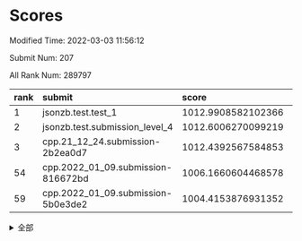 # Scores

Modified Time: 2022-03-03 11:56:12

Submit Num: 207

All Rank Num: 289797

| rank |               submit               |       score        |       sigma        | pk_num |
| :--- | :--------------------------------- | :----------------- | :----------------- | :----- |
| 1    | jsonzb.test.test_1                 | 1012.9908582102366 | 0.8210409215684934 | 5603   |
| 2    | jsonzb.test.submission_level_4     | 1012.6006270099219 | 0.7741994225433524 | 5602   |
| 3    | cpp.21_12_24.submission-2b2ea0d7   | 1012.4392567584853 | 0.8097215598306696 | 5600   |
| 54   | cpp.2022_01_09.submission-816672bd | 1006.1660604468578 | 0.7260568407296941 | 5600   |
| 59   | cpp.2022_01_09.submission-5b0e3de2 | 1004.4153876931352 | 0.7140534533162309 | 5598   |


<details>
<summary>全部</summary>

| rank |                 submit                 |       score        |       sigma        | pk_num |
| :--- | :------------------------------------- | :----------------- | :----------------- | :----- |
| 1    | jsonzb.test.test_1                     | 1012.9908582102366 | 0.8210409215684934 | 5603   |
| 2    | jsonzb.test.submission_level_4         | 1012.6006270099219 | 0.7741994225433524 | 5602   |
| 3    | cpp.21_12_24.submission-2b2ea0d7       | 1012.4392567584853 | 0.8097215598306696 | 5600   |
| 4    | gobigger.level_3.submission_level_3_20 | 1011.9675092151471 | 0.7824098296606873 | 5600   |
| 5    | gobigger.level_3.submission_level_3_34 | 1011.555863907023  | 0.7897688474760016 | 5600   |
| 6    | gobigger.level_3.submission_level_3_19 | 1011.4440058022396 | 0.7702828154752939 | 5605   |
| 7    | gobigger.level_3.submission_level_3_35 | 1011.4335399892367 | 0.7721876257573477 | 5598   |
| 8    | gobigger.level_3.submission_level_3_14 | 1011.1424979136222 | 0.7707709108621424 | 5602   |
| 9    | gobigger.level_3.submission_level_3_27 | 1011.020738267898  | 0.7609837095940617 | 5606   |
| 10   | gobigger.level_3.submission_level_3_33 | 1010.8606037382934 | 0.7537134774810981 | 5605   |
| 11   | gobigger.level_3.submission_level_3_40 | 1010.7749066902189 | 0.7611427451178541 | 5595   |
| 12   | gobigger.level_3.submission_level_3_36 | 1010.7620413637874 | 0.7679355101556518 | 5604   |
| 13   | gobigger.level_3.submission_level_3_42 | 1010.7555077404088 | 0.760431299180039  | 5595   |
| 14   | gobigger.level_3.submission_level_3_0  | 1010.7549738579293 | 0.7560280655884517 | 5601   |
| 15   | gobigger.level_3.submission_level_3_23 | 1010.7000394988419 | 0.7788948325002745 | 5600   |
| 16   | gobigger.level_3.submission_level_3_5  | 1010.6878861571514 | 0.7984985899667894 | 5600   |
| 17   | gobigger.level_3.submission_level_3_3  | 1010.5969447500275 | 0.7810586888891106 | 5596   |
| 18   | gobigger.level_3.submission_level_3_47 | 1010.5956814536022 | 0.7543702977711719 | 5599   |
| 19   | gobigger.level_3.submission_level_3_25 | 1010.5674725358731 | 0.7578078057421703 | 5599   |
| 20   | gobigger.level_3.submission_level_3_45 | 1010.4156218758566 | 0.7568107991625495 | 5597   |
| 21   | gobigger.level_3.submission_level_3_7  | 1010.4073165518363 | 0.770736866920644  | 5602   |
| 22   | gobigger.level_3.submission_level_3_32 | 1010.3942672478817 | 0.7592522443314994 | 5600   |
| 23   | gobigger.level_3.submission_level_3_44 | 1010.3707374833319 | 0.7590554603361392 | 5603   |
| 24   | gobigger.level_3.submission_level_3_38 | 1010.3381937044998 | 0.7563276557061415 | 5603   |
| 25   | gobigger.level_3.submission_level_3_1  | 1010.2550202352608 | 0.771501473166867  | 5601   |
| 26   | gobigger.level_3.submission_level_3_17 | 1010.1921515113099 | 0.778531738329811  | 5604   |
| 27   | gobigger.level_3.submission_level_3_10 | 1010.1600347529089 | 0.7361980879738959 | 5602   |
| 28   | gobigger.level_3.submission_level_3_6  | 1010.1169798400364 | 0.7560540141214811 | 5601   |
| 29   | gobigger.level_3.submission_level_3_22 | 1010.0092773213768 | 0.7610558849862988 | 5597   |
| 30   | gobigger.level_3.submission_level_3_11 | 1009.9824588347467 | 0.7218157829689501 | 5597   |
| 31   | gobigger.level_3.submission_level_3_46 | 1009.9272236686361 | 0.7663386705257367 | 5599   |
| 32   | gobigger.level_3.submission_level_3_26 | 1009.8736585705383 | 0.770943456226007  | 5604   |
| 33   | gobigger.level_3.submission_level_3_30 | 1009.8545377997933 | 0.7514046527070284 | 5605   |
| 34   | gobigger.level_3.submission_level_3_43 | 1009.8094574919413 | 0.7687552953844421 | 5601   |
| 35   | gobigger.level_3.submission_level_3_29 | 1009.7938061826862 | 0.7427644229160443 | 5596   |
| 36   | gobigger.level_3.submission_level_3_48 | 1009.7852284291873 | 0.7680650482065985 | 5599   |
| 37   | gobigger.level_3.submission_level_3_16 | 1009.6891535793287 | 0.7620580768406932 | 5599   |
| 38   | gobigger.level_3.submission_level_3_13 | 1009.6431704948344 | 0.7542846018379595 | 5598   |
| 39   | gobigger.level_3.submission_level_3_21 | 1009.578346274761  | 0.7705900367798205 | 5601   |
| 40   | gobigger.level_3.submission_level_3_4  | 1009.5648435401167 | 0.7478151677702128 | 5596   |
| 41   | gobigger.level_3.submission_level_3_39 | 1009.4992980914348 | 0.7532598431097373 | 5598   |
| 42   | gobigger.level_3.submission_level_3_2  | 1009.4924046722864 | 0.7725105889772761 | 5598   |
| 43   | gobigger.level_3.submission_level_3_41 | 1009.4643770148323 | 0.7438609833724062 | 5602   |
| 44   | gobigger.level_3.submission_level_3_24 | 1009.4057281002991 | 0.7598957969591696 | 5604   |
| 45   | gobigger.level_3.submission_level_3_49 | 1009.2367630460991 | 0.7381568448227136 | 5602   |
| 46   | gobigger.level_3.submission_level_3_12 | 1009.0918794833691 | 0.7295831631217766 | 5594   |
| 47   | gobigger.level_3.submission_level_3_8  | 1009.080443557795  | 0.733392208599288  | 5602   |
| 48   | gobigger.level_3.submission_level_3_15 | 1009.0242367643282 | 0.7424304647772432 | 5596   |
| 49   | gobigger.level_3.submission_level_3_9  | 1008.9002705704673 | 0.7678113836448689 | 5598   |
| 50   | gobigger.level_3.submission_level_3_28 | 1008.810842967656  | 0.7452472474132792 | 5601   |
| 51   | gobigger.level_3.submission_level_3_18 | 1008.7893686811708 | 0.7257849046600563 | 5595   |
| 52   | gobigger.level_3.submission_level_3_31 | 1008.7233933355643 | 0.7384662895074758 | 5601   |
| 53   | gobigger.level_3.submission_level_3_37 | 1008.4845948975907 | 0.746633022003568  | 5603   |
| 54   | cpp.2022_01_09.submission-816672bd     | 1006.1660604468578 | 0.7260568407296941 | 5600   |
| 55   | gobigger.level_1.submission_level_1_12 | 1005.8622086492343 | 0.7238563938202776 | 5604   |
| 56   | gobigger.level_1.submission_level_1_4  | 1005.0056524632209 | 0.722829716408056  | 5598   |
| 57   | gobigger.level_1.submission_level_1_28 | 1004.8467108888359 | 0.7247112843994588 | 5601   |
| 58   | gobigger.level_1.submission_level_1_16 | 1004.4425570632505 | 0.7267602577861183 | 5606   |
| 59   | cpp.2022_01_09.submission-5b0e3de2     | 1004.4153876931352 | 0.7140534533162309 | 5598   |
| 60   | gobigger.level_1.submission_level_1_11 | 1004.2481787579853 | 0.7306258462202875 | 5599   |
| 61   | gobigger.level_1.submission_level_1_8  | 1004.2098705754504 | 0.7197988782640473 | 5593   |
| 62   | gobigger.level_1.submission_level_1_18 | 1004.1672592538283 | 0.7230031883587028 | 5603   |
| 63   | gobigger.level_1.submission_level_1_21 | 1004.1394607755344 | 0.7252581254446836 | 5600   |
| 64   | gobigger.level_1.submission_level_1_41 | 1004.1093380339939 | 0.7347744283572524 | 5599   |
| 65   | gobigger.level_1.submission_level_1_38 | 1004.0827999193842 | 0.7218600572388425 | 5604   |
| 66   | gobigger.level_1.submission_level_1_6  | 1004.0631683711805 | 0.7166450992564938 | 5596   |
| 67   | gobigger.level_1.submission_level_1_24 | 1003.9879436965795 | 0.7152835584492109 | 5600   |
| 68   | gobigger.level_1.submission_level_1_48 | 1003.9616198980674 | 0.7146851169983975 | 5600   |
| 69   | gobigger.level_1.submission_level_1_0  | 1003.9240842900317 | 0.7275779698157394 | 5599   |
| 70   | gobigger.level_1.submission_level_1_15 | 1003.8808036544679 | 0.7123591471892934 | 5599   |
| 71   | gobigger.level_1.submission_level_1_3  | 1003.8770388043639 | 0.7106894543685313 | 5602   |
| 72   | gobigger.level_1.submission_level_1_49 | 1003.8526302591742 | 0.7252562119331883 | 5603   |
| 73   | gobigger.level_1.submission_level_1_1  | 1003.6617009933229 | 0.7223762863895348 | 5597   |
| 74   | gobigger.level_1.submission_level_1_2  | 1003.496554945024  | 0.7193058908205484 | 5598   |
| 75   | gobigger.level_1.submission_level_1_26 | 1003.352223525776  | 0.7159924363950437 | 5603   |
| 76   | gobigger.level_1.submission_level_1_25 | 1003.3227986972701 | 0.7326600888380638 | 5594   |
| 77   | gobigger.level_1.submission_level_1_37 | 1003.2960749945331 | 0.7216429523517757 | 5594   |
| 78   | gobigger.level_1.submission_level_1_34 | 1003.2332088126292 | 0.7121205960278856 | 5598   |
| 79   | gobigger.level_1.submission_level_1_20 | 1003.2330247392442 | 0.7231015744563309 | 5598   |
| 80   | gobigger.level_1.submission_level_1_27 | 1003.202122501267  | 0.7297444718210876 | 5599   |
| 81   | gobigger.level_1.submission_level_1_44 | 1003.1675223832731 | 0.724136079198262  | 5599   |
| 82   | gobigger.level_1.submission_level_1_29 | 1003.1551000403049 | 0.7105563335086632 | 5601   |
| 83   | gobigger.level_1.submission_level_1_7  | 1003.1409845609211 | 0.708560890548239  | 5602   |
| 84   | gobigger.level_1.submission_level_1_46 | 1003.1220394649228 | 0.7218251451970698 | 5602   |
| 85   | gobigger.level_1.submission_level_1_39 | 1003.0752534783463 | 0.7169137626184694 | 5604   |
| 86   | gobigger.level_1.submission_level_1_9  | 1003.0533030962284 | 0.7110725884550594 | 5602   |
| 87   | gobigger.level_1.submission_level_1_30 | 1003.0511565893058 | 0.722011145924112  | 5597   |
| 88   | gobigger.level_1.submission_level_1_47 | 1003.0210354178911 | 0.728588860237847  | 5597   |
| 89   | gobigger.level_1.submission_level_1_23 | 1003.004215161117  | 0.7273962785834023 | 5602   |
| 90   | gobigger.level_1.submission_level_1_19 | 1002.9601818771052 | 0.7179787012702163 | 5603   |
| 91   | gobigger.level_1.submission_level_1_17 | 1002.9091768906114 | 0.721197891721522  | 5601   |
| 92   | gobigger.level_1.submission_level_1_22 | 1002.8808665298836 | 0.7080318877227634 | 5601   |
| 93   | gobigger.level_1.submission_level_1_10 | 1002.8705798037297 | 0.7200959800202056 | 5599   |
| 94   | gobigger.level_1.submission_level_1_43 | 1002.8605615604865 | 0.7098033937712702 | 5598   |
| 95   | gobigger.level_1.submission_level_1_35 | 1002.8311449550296 | 0.7265513239682645 | 5601   |
| 96   | gobigger.level_1.submission_level_1_45 | 1002.829897161351  | 0.7075088056281967 | 5598   |
| 97   | gobigger.level_1.submission_level_1_42 | 1002.7444013432613 | 0.7049487018719797 | 5601   |
| 98   | gobigger.level_1.submission_level_1_13 | 1002.7378633529365 | 0.7290062595024754 | 5601   |
| 99   | gobigger.level_1.submission_level_1_31 | 1002.6827795150319 | 0.7279022210048517 | 5598   |
| 100  | gobigger.level_1.submission_level_1_36 | 1002.5993772739341 | 0.7236811531975593 | 5597   |
| 101  | gobigger.level_1.submission_level_1_40 | 1002.5096082640521 | 0.7282498575188493 | 5599   |
| 102  | gobigger.level_1.submission_level_1_14 | 1002.3997221954093 | 0.7177497678683272 | 5601   |
| 103  | gobigger.level_1.submission_level_1_33 | 1002.0134845815761 | 0.7150917157957614 | 5604   |
| 104  | gobigger.level_1.submission_level_1_5  | 1001.895347417402  | 0.7214153175166979 | 5599   |
| 105  | gobigger.level_1.submission_level_1_32 | 1001.4864232452126 | 0.7030725492700054 | 5600   |
| 106  | gobigger.random.submission_random_38   | 997.2410345060971  | 0.7202984150969007 | 5599   |
| 107  | gobigger.random.submission_random_43   | 996.9602786181542  | 0.7033222289348766 | 5601   |
| 108  | gobigger.random.submission_random_37   | 996.9436217532261  | 0.7050715275941153 | 5604   |
| 109  | gobigger.random.submission_random_21   | 996.8795347261639  | 0.7093286713184251 | 5601   |
| 110  | gobigger.random.submission_random_32   | 996.8384409099691  | 0.7090646194082066 | 5602   |
| 111  | gobigger.random.submission_random_42   | 996.8178685699837  | 0.7173728028328267 | 5601   |
| 112  | gobigger.random.submission_random_10   | 996.803813387947   | 0.7193596787616728 | 5599   |
| 113  | gobigger.random.submission_random_40   | 996.53525914264    | 0.7061016994863075 | 5602   |
| 114  | gobigger.random.submission_random_0    | 996.5003235427309  | 0.7134733429548432 | 5605   |
| 115  | gobigger.random.submission_random_26   | 996.4042686655984  | 0.7133764592816786 | 5602   |
| 116  | gobigger.random.submission_random_19   | 996.3802579783213  | 0.7026950294858836 | 5600   |
| 117  | gobigger.random.submission_random_49   | 996.3515516643072  | 0.7049068157098529 | 5595   |
| 118  | gobigger.random.submission_random_16   | 996.2880184456542  | 0.7010504947706767 | 5602   |
| 119  | gobigger.random.submission_random_11   | 996.2331349398589  | 0.7089365502665813 | 5595   |
| 120  | gobigger.random.submission_random_20   | 996.2143507358646  | 0.716517344270282  | 5603   |
| 121  | gobigger.random.submission_random_45   | 996.1854695555802  | 0.7206204056583206 | 5604   |
| 122  | gobigger.random.submission_random_3    | 996.1696726292613  | 0.7071077750272371 | 5603   |
| 123  | gobigger.random.submission_random_9    | 996.1388628472492  | 0.7202404997395088 | 5599   |
| 124  | gobigger.random.submission_random_29   | 996.1026377488856  | 0.700799049263824  | 5603   |
| 125  | gobigger.random.submission_random_13   | 996.0893685011099  | 0.7109230467909667 | 5597   |
| 126  | gobigger.random.submission_random_46   | 996.0753366425542  | 0.7211528010062732 | 5600   |
| 127  | gobigger.random.submission_random_34   | 996.0686879552954  | 0.7157434884745967 | 5600   |
| 128  | gobigger.random.submission_random_30   | 996.0406977528314  | 0.7197778265866752 | 5599   |
| 129  | gobigger.random.submission_random_14   | 996.0129395734999  | 0.7148139995918548 | 5595   |
| 130  | gobigger.random.submission_random_33   | 995.9802536542992  | 0.7244477849776896 | 5604   |
| 131  | gobigger.random.submission_random_35   | 995.9629192435472  | 0.7026613957038818 | 5598   |
| 132  | gobigger.random.submission_random_28   | 995.9549307286455  | 0.7196968572658752 | 5594   |
| 133  | gobigger.random.submission_random_27   | 995.8912539361338  | 0.7131144663763859 | 5601   |
| 134  | gobigger.random.submission_random_44   | 995.8889251051642  | 0.7247928092643228 | 5596   |
| 135  | gobigger.random.submission_random_17   | 995.8868144986432  | 0.7237605756952508 | 5599   |
| 136  | gobigger.random.submission_random_24   | 995.8646862630218  | 0.7146927510969705 | 5597   |
| 137  | gobigger.random.submission_random_48   | 995.8526282697213  | 0.7070847029018493 | 5595   |
| 138  | gobigger.random.submission_random_6    | 995.6194589999457  | 0.7150839410407352 | 5603   |
| 139  | gobigger.random.submission_random_7    | 995.6154196356107  | 0.697178427549375  | 5599   |
| 140  | gobigger.random.submission_random_22   | 995.5889463255104  | 0.7241260694641483 | 5596   |
| 141  | gobigger.random.submission_random_5    | 995.577054288232   | 0.7080625580768707 | 5598   |
| 142  | gobigger.random.submission_random_1    | 995.5742781077914  | 0.7068790209337167 | 5595   |
| 143  | gobigger.random.submission_random_41   | 995.5550048468323  | 0.728464295925116  | 5599   |
| 144  | gobigger.random.submission_random_31   | 995.5316880249127  | 0.7073453583667738 | 5605   |
| 145  | gobigger.random.submission_random_2    | 995.5286528339878  | 0.7137640195544499 | 5605   |
| 146  | gobigger.random.submission_random_15   | 995.396369798414   | 0.7276232669574154 | 5601   |
| 147  | gobigger.random.submission_random_47   | 995.3522511611505  | 0.7046555091933946 | 5600   |
| 148  | gobigger.random.submission_random_23   | 995.3138064361779  | 0.7073370129719333 | 5599   |
| 149  | gobigger.random.submission_random_12   | 995.2720848079003  | 0.7011124300554655 | 5600   |
| 150  | gobigger.random.submission_random_18   | 995.2045871306099  | 0.711690176442544  | 5603   |
| 151  | gobigger.random.submission_random_4    | 995.11956069317    | 0.7280148516356446 | 5602   |
| 152  | gobigger.random.submission_random_8    | 994.942350191549   | 0.7129570270909906 | 5603   |
| 153  | gobigger.random.submission_random_39   | 994.8746335638609  | 0.7199233679059127 | 5601   |
| 154  | gobigger.random.submission_random_25   | 994.8348660402308  | 0.7300112092622213 | 5598   |
| 155  | gobigger.random.submission_random_36   | 994.4961147363366  | 0.7216068203125765 | 5600   |
| 156  | gobigger.level_2.submission_level_2_15 | 993.9027245140226  | 0.7246447605741733 | 5599   |
| 157  | gobigger.level_2.submission_level_2_45 | 993.7737627094837  | 0.7305985525709705 | 5594   |
| 158  | gobigger.level_2.submission_level_2_27 | 993.5726531798869  | 0.7281758678901454 | 5602   |
| 159  | gobigger.level_2.submission_level_2_12 | 993.377268588235   | 0.7646456149849397 | 5599   |
| 160  | gobigger.level_2.submission_level_2_16 | 993.3681019285267  | 0.741156140076973  | 5598   |
| 161  | gobigger.level_2.submission_level_2_48 | 993.1795161937796  | 0.7227744662006909 | 5600   |
| 162  | gobigger.level_2.submission_level_2_46 | 993.0638001663328  | 0.7328192796781151 | 5600   |
| 163  | gobigger.level_2.submission_level_2_11 | 993.0117383226439  | 0.7506170337038622 | 5598   |
| 164  | gobigger.level_2.submission_level_2_8  | 992.9062766806488  | 0.7197937421787965 | 5597   |
| 165  | gobigger.level_2.submission_level_2_26 | 992.6930048944533  | 0.7358148051664006 | 5603   |
| 166  | gobigger.level_2.submission_level_2_28 | 992.687250857056   | 0.745040016954314  | 5605   |
| 167  | gobigger.level_2.submission_level_2_37 | 992.5503017071136  | 0.7459033084566086 | 5596   |
| 168  | gobigger.level_2.submission_level_2_19 | 992.44562866715    | 0.7318503795659134 | 5600   |
| 169  | gobigger.level_2.submission_level_2_22 | 992.2979910528727  | 0.7321552251527214 | 5597   |
| 170  | gobigger.level_2.submission_level_2_18 | 992.266289741739   | 0.7292097665356494 | 5605   |
| 171  | gobigger.level_2.submission_level_2_36 | 992.2399416878883  | 0.7482323599502536 | 5601   |
| 172  | gobigger.level_2.submission_level_2_1  | 992.2348012747855  | 0.7542136276435752 | 5598   |
| 173  | gobigger.level_2.submission_level_2_42 | 992.2273340211112  | 0.7541716940399895 | 5600   |
| 174  | gobigger.level_2.submission_level_2_2  | 992.2236150483217  | 0.7445558881450107 | 5602   |
| 175  | gobigger.level_2.submission_level_2_24 | 992.1778950145559  | 0.7360331253797664 | 5600   |
| 176  | gobigger.level_2.submission_level_2_31 | 992.1658965773834  | 0.7524747639361601 | 5608   |
| 177  | gobigger.level_2.submission_level_2_25 | 992.0761223556358  | 0.7449033704389406 | 5596   |
| 178  | gobigger.level_2.submission_level_2_3  | 992.0607031608952  | 0.7418928414469326 | 5603   |
| 179  | gobigger.level_2.submission_level_2_40 | 992.016364771696   | 0.7448566346610284 | 5603   |
| 180  | gobigger.level_2.submission_level_2_7  | 991.8855363117741  | 0.7673897448520486 | 5601   |
| 181  | gobigger.level_2.submission_level_2_9  | 991.8001580473148  | 0.7367854168570475 | 5595   |
| 182  | gobigger.level_2.submission_level_2_33 | 991.7958349859788  | 0.760642373853413  | 5599   |
| 183  | gobigger.level_2.submission_level_2_17 | 991.7786767725038  | 0.7443583247114028 | 5597   |
| 184  | gobigger.level_2.submission_level_2_49 | 991.73813640515    | 0.7546085056676634 | 5596   |
| 185  | gobigger.level_2.submission_level_2_13 | 991.7144147296441  | 0.7500909645851938 | 5595   |
| 186  | gobigger.level_2.submission_level_2_29 | 991.7086292024661  | 0.7600597243881615 | 5596   |
| 187  | gobigger.level_2.submission_level_2_0  | 991.7023201657842  | 0.7435183823265917 | 5601   |
| 188  | gobigger.level_2.submission_level_2_43 | 991.6993944303651  | 0.7488617620405359 | 5602   |
| 189  | gobigger.level_2.submission_level_2_20 | 991.4178747698278  | 0.7645331176833344 | 5598   |
| 190  | gobigger.level_2.submission_level_2_47 | 991.412918887684   | 0.7504008430226753 | 5602   |
| 191  | gobigger.level_2.submission_level_2_21 | 991.3713138336088  | 0.7550999739084936 | 5603   |
| 192  | gobigger.level_2.submission_level_2_38 | 991.3704252183376  | 0.7493623280304934 | 5599   |
| 193  | gobigger.level_2.submission_level_2_44 | 991.2008510725653  | 0.7520408764471949 | 5602   |
| 194  | gobigger.level_2.submission_level_2_4  | 991.0724756739405  | 0.7797868732620339 | 5603   |
| 195  | gobigger.level_2.submission_level_2_39 | 991.0144403327256  | 0.7617860277326205 | 5596   |
| 196  | gobigger.level_2.submission_level_2_35 | 990.9998939171957  | 0.7610024366591936 | 5604   |
| 197  | gobigger.level_2.submission_level_2_5  | 990.9106760180701  | 0.7745209162125599 | 5599   |
| 198  | gobigger.level_2.submission_level_2_14 | 990.8531460842393  | 0.7469726253369915 | 5598   |
| 199  | gobigger.level_2.submission_level_2_32 | 990.5698355133248  | 0.7491816280088827 | 5599   |
| 200  | gobigger.level_2.submission_level_2_30 | 990.5482240974933  | 0.7484068563059232 | 5596   |
| 201  | gobigger.level_2.submission_level_2_10 | 990.5100926466152  | 0.7742735035846325 | 5601   |
| 202  | gobigger.level_2.submission_level_2_41 | 990.4249912349654  | 0.7678006729272546 | 5598   |
| 203  | gobigger.level_2.submission_level_2_6  | 990.331788655205   | 0.7453273370771099 | 5597   |
| 204  | gobigger.level_2.submission_level_2_34 | 990.0836064950008  | 0.7602274021536857 | 5605   |
| 205  | gobigger.level_2.submission_level_2_23 | 989.4093828573214  | 0.7891619812142293 | 5596   |
| 206  | gobigger.none.submission_none_0        | 978.8538879704658  | 1.1986471429731322 | 5602   |
| 207  | gobigger.none.submission_none_1        | 975.6728787320482  | 1.5580236444445885 | 5604   |

</details>